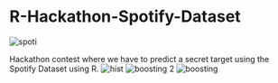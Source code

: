 # R-Hackathon-Spotify-Dataset

![spoti](https://user-images.githubusercontent.com/59508102/153217841-60f00fb5-1578-406d-8d7e-47df41b415a2.jpg)

Hackathon contest where we have to predict a secret target using the Spotify Dataset using R.
![hist](https://user-images.githubusercontent.com/59508102/153217878-e1ca9787-9544-4c17-b303-a68d07809797.jpg)
![boosting 2](https://user-images.githubusercontent.com/59508102/153217893-0e5918b2-b6da-4a43-b022-5c1add329450.jpg)
![boosting](https://user-images.githubusercontent.com/59508102/153217900-37e6277b-3e7e-4610-9c18-3350b9ed7f63.jpg)
